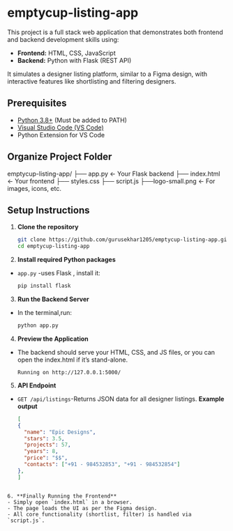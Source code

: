 # emptycup-listing-app

This project is a full stack web application that demonstrates both frontend and backend development skills using:

- **Frontend:** HTML, CSS, JavaScript
- **Backend:** Python with Flask (REST API)

It simulates a designer listing platform, similar to a Figma design, with interactive features like shortlisting and filtering designers.


## Prerequisites

- [Python 3.8+](https://www.python.org/downloads/) (Must be added to PATH)
- [Visual Studio Code (VS Code)](https://code.visualstudio.com/)
- Python Extension for VS Code

## Organize Project Folder

 emptycup-listing-app/
 ├── app.py             ← Your Flask backend
 ├── index.html         ← Your frontend
 ├── styles.css
 ├── script.js
 ├──logo-small.png           ← For images, icons, etc.



## Setup Instructions

1. **Clone the repository**
   ```bash
   git clone https://github.com/gurusekhar1205/emptycup-listing-app.git
   cd emptycup-listing-app
   
2. **Install required Python packages**
 - `app.py` -uses Flask , install it:
   ```bash
   pip install flask
   
3. **Run the Backend Server**
- In the terminal,run:
   ```bash
   python app.py
   
4. **Preview the Application**
- The backend should serve your HTML, CSS, and JS files, or you can open the index.html if 
  it’s stand-alone.
   ```nginx
   Running on http://127.0.0.1:5000/
   ```
5. **API Endpoint**
- `GET /api/listings`-Returns JSON data for all designer listings.
  **Example output**
  ```json 
  [
  {
    "name": "Epic Designs",
    "stars": 3.5,
    "projects": 57,
    "years": 8,
    "price": "$$",
    "contacts": ["+91 - 984532853", "+91 - 984532854"]
  },
  ]
 ```

6. **Finally Running the Frontend**
- Simply open `index.html` in a browser.
- The page loads the UI as per the Figma design.
- All core functionality (shortlist, filter) is handled via `script.js`.



